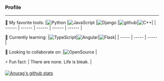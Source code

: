 <!--
Here are some ideas to get you started:
- 🔭 I’m currently working on ...
- 🌱 I’m currently learning ...
- 👯 I’m looking to collaborate on ...
- 🤔 I’m looking for help with ...
- 💬 Ask me about ...
- 📫 How to reach me: ...
- 😄 Pronouns: ...
- ⚡ Fun fact: ...
-->

<h3>Profile</h3>

___

🔭 My favorite tools:
|![Python](https://img.shields.io/badge/-Python-000000?style=flat-square&logo=Python&logoColor=Blue) |![JavaScript](https://img.shields.io/badge/-JavaScript-000001?style=flat-square&logo=JavaScript&logoColor=Green) |![Django](https://img.shields.io/badge/-Django-000000?style=flat-square&logo=Django&logoColor=White) |![github](https://img.shields.io/badge/-GitHub-181717?style=flat-square&logo=GitHub&logoColor=Blue)|![C++](https://img.shields.io/badge/-C++-181717?style=flat-square&logo=C++&logoColor=Blue)|
| ------ | ------ | ------ | ------ | ------ |

🌱 Currently learning:
|![TypeScript](https://img.shields.io/badge/-TypeScript-000000?style=flat-square&logo=TypeScript&logoColor=Blue)|![Angular](https://img.shields.io/badge/-Angular-000000?style=flat-square&logo=Angular&logoColor=Blue)|![Flask](https://img.shields.io/badge/-Flask-000000?style=flat-square&logo=Flask&logoColor=Blue)|
| ----- | ----- | ----- |


👯 Looking to collaborate on:
|![OpenSource](https://img.shields.io/badge/-Open%20Source-181717?style=flat-square&logo=Open$20Source&logoColor=Blue) |

⚡ Fun fact: 
| There are none. Life is bleak. |

[![Anurag's github stats](https://github-readme-stats.vercel.app/api?username=LorM89)](https://github.com/anuraghazra/github-readme-stats)

